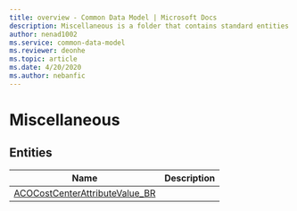 ```yaml
---
title: overview - Common Data Model | Microsoft Docs
description: Miscellaneous is a folder that contains standard entities related to the Common Data Model.
author: nenad1002
ms.service: common-data-model
ms.reviewer: deonhe
ms.topic: article
ms.date: 4/20/2020
ms.author: nebanfic
---
```


# Miscellaneous


## Entities

|Name|Description|
|---|---|
|[ACOCostCenterAttributeValue_BR](ACOCostCenterAttributeValue_BR.md)||
